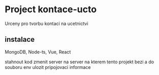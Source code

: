 # Project kontace-ucto
Urceny pro tvorbu kontaci na ucetnictvi

## instalace
MongoDB, Node-ts, Vue, React

stahnout kod
zmenit server na server na kterem tento projekt bezi a do souboru env ulozit pripojovaci informace 

